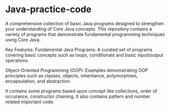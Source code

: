 # Java-practice-code
A comprehensive collection of basic Java programs designed to strengthen your understanding of Core Java concepts. This repository contains a variety of programs that demonstrate fundamental programming techniques using Core Java. 

Key Features:
Fundamental Java Programs: A curated set of programs covering basic concepts such as loops, conditionals and basic input/output operations.

Object-Oriented Programming (OOP): Examples demonstrating OOP principles such as classes, objects, inheritance, polymorphism, encapsulation, and abstraction.

It contains some programs based upon concept like  collections, order of occurance, constructor chaining.
It also contains pattern and number related important code.
